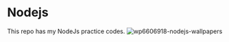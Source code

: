 # Nodejs
This repo has my NodeJs practice codes.
![wp6606918-nodejs-wallpapers](https://user-images.githubusercontent.com/78149796/220982656-39848521-bebf-477b-be93-ea404de9b875.jpg)


